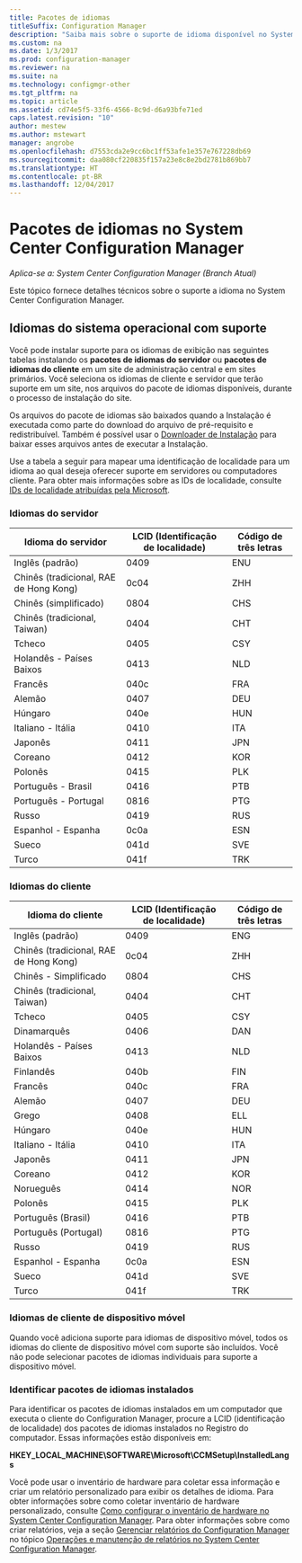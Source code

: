 ```yaml
---
title: Pacotes de idiomas
titleSuffix: Configuration Manager
description: "Saiba mais sobre o suporte de idioma disponível no System Center Configuration Manager."
ms.custom: na
ms.date: 1/3/2017
ms.prod: configuration-manager
ms.reviewer: na
ms.suite: na
ms.technology: configmgr-other
ms.tgt_pltfrm: na
ms.topic: article
ms.assetid: cd74e5f5-33f6-4566-8c9d-d6a93bfe71ed
caps.latest.revision: "10"
author: mestew
ms.author: mstewart
manager: angrobe
ms.openlocfilehash: d7553cda2e9cc6bc1ff53afe1e357e767228db69
ms.sourcegitcommit: daa080cf220835f157a23e8c8e2bd2781b869bb7
ms.translationtype: HT
ms.contentlocale: pt-BR
ms.lasthandoff: 12/04/2017
---
```

# <a name="language-packs-in-system-center-configuration-manager"></a>Pacotes de idiomas no System Center Configuration Manager

*Aplica-se a: System Center Configuration Manager (Branch Atual)*

Este tópico fornece detalhes técnicos sobre o suporte a idioma no System Center Configuration Manager.  

## <a name="BKMK_SupLanguagePacks"></a> Idiomas do sistema operacional com suporte  
 Você pode instalar suporte para os idiomas de exibição nas seguintes tabelas instalando os **pacotes de idiomas do servidor** ou **pacotes de idiomas do cliente** em um site de administração central e em sites primários. Você seleciona os idiomas de cliente e servidor que terão suporte em um site, nos arquivos do pacote de idiomas disponíveis, durante o processo de instalação do site.

 Os arquivos do pacote de idiomas são baixados quando a Instalação é executada como parte do download do arquivo de pré-requisito e redistribuível. Também é possível usar o [Downloader de Instalação](setup-downloader.md) para baixar esses arquivos antes de executar a Instalação.   

 Use a tabela a seguir para mapear uma identificação de localidade para um idioma ao qual deseja oferecer suporte em servidores ou computadores cliente. Para obter mais informações sobre as IDs de localidade, consulte [IDs de localidade atribuídas pela Microsoft](http://go.microsoft.com/fwlink/p/?LinkId=252609).  

### <a name="server-languages"></a>Idiomas do servidor  

|Idioma do servidor|LCID (Identificação de localidade)|Código de três letras|  
|---------------------|------------------------|-----------------------|  
|Inglês (padrão)|0409|ENU|  
|Chinês (tradicional, RAE de Hong Kong)|0c04|ZHH|  
|Chinês (simplificado)|0804|CHS|  
|Chinês (tradicional, Taiwan)|0404|CHT|  
|Tcheco|0405|CSY|  
|Holandês - Países Baixos|0413|NLD|  
|Francês|040c|FRA|  
|Alemão|0407|DEU|  
|Húngaro|040e|HUN|  
|Italiano - Itália|0410|ITA|  
|Japonês|0411|JPN|  
|Coreano|0412|KOR|  
|Polonês|0415|PLK|  
|Português - Brasil|0416|PTB|  
|Português - Portugal|0816|PTG|  
|Russo|0419|RUS|  
|Espanhol - Espanha|0c0a|ESN|  
|Sueco|041d|SVE|  
|Turco|041f|TRK|  

### <a name="client-languages"></a>Idiomas do cliente  

|Idioma do cliente|LCID (Identificação de localidade)|Código de três letras|  
|---------------------|------------------------|-----------------------|  
|Inglês (padrão)|0409|ENG|  
|Chinês (tradicional, RAE de Hong Kong)|0c04|ZHH|  
|Chinês - Simplificado|0804|CHS|  
|Chinês (tradicional, Taiwan)|0404|CHT|  
|Tcheco|0405|CSY|  
|Dinamarquês|0406|DAN|  
|Holandês - Países Baixos|0413|NLD|  
|Finlandês|040b|FIN|  
|Francês|040c|FRA|  
|Alemão|0407|DEU|  
|Grego|0408|ELL|  
|Húngaro|040e|HUN|  
|Italiano - Itália|0410|ITA|  
|Japonês|0411|JPN|  
|Coreano|0412|KOR|  
|Norueguês|0414|NOR|  
|Polonês|0415|PLK|  
|Português (Brasil)|0416|PTB|  
|Português (Portugal)|0816|PTG|  
|Russo|0419|RUS|  
|Espanhol - Espanha|0c0a|ESN|  
|Sueco|041d|SVE|  
|Turco|041f|TRK|  

### <a name="mobile-device-client-languages"></a>Idiomas de cliente de dispositivo móvel  
 Quando você adiciona suporte para idiomas de dispositivo móvel, todos os idiomas do cliente de dispositivo móvel com suporte são incluídos. Você não pode selecionar pacotes de idiomas individuais para suporte a dispositivo móvel.  

### <a name="identify-installed-language-packs"></a>Identificar pacotes de idiomas instalados  
Para identificar os pacotes de idiomas instalados em um computador que executa o cliente do Configuration Manager, procure a LCID (identificação de localidade) dos pacotes de idiomas instalados no Registro do computador. Essas informações estão disponíveis em:

 **HKEY_LOCAL_MACHINE\SOFTWARE\Microsoft\CCMSetup\InstalledLangs**  

Você pode usar o inventário de hardware para coletar essa informação e criar um relatório personalizado para exibir os detalhes de idioma. Para obter informações sobre como coletar inventário de hardware personalizado, consulte [Como configurar o inventário de hardware no System Center Configuration Manager](../../../../core/clients/manage/inventory/configure-hardware-inventory.md). Para obter informações sobre como criar relatórios, veja a seção [Gerenciar relatórios do Configuration Manager](../../../../core/servers/manage/operations-and-maintenance-for-reporting.md#BKMK_ManageReports) no tópico [Operações e manutenção de relatórios no System Center Configuration Manager](../../../../core/servers/manage/operations-and-maintenance-for-reporting.md).  
